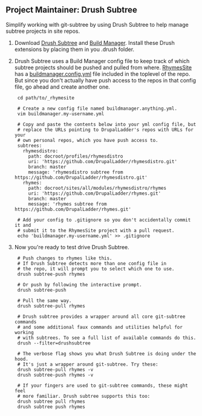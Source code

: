 Project Maintainer: Drush Subtree
------------------------------------

Simplify working with git-subtree by using Drush Subtree to help manage subtree
projects in site repos.

1. Download [Drush Subtree](https://github.com/WhiteHouse/drushsubtree) and
   [Build Manager](https://github.com/WhiteHouse/buildmanager). Install these
   Drush extensions by placing them in you .drush folder.

1. Drush Subtree uses a Build Manager config file to keep track of which
   subtree projects should be pushed and pulled from where.
   [RhymesSite](https://github.com/DrupalLadder/RhymesSite) has a
   [buildmanager.config.yml](https://github.com/DrupalLadder/RhymesSite/blob/master/buildmanager.config.yml)
   file included in the toplevel of the repo. But since you don't actually have
   push access to the repos in that config file, go ahead and create another
   one.

        cd path/to/_rhymesite

        # Create a new config file named buildmanager.anything.yml.
        vim buildmanager.my-username.yml

        # Copy and paste the contents below into your yml config file, but
        # replace the URLs pointing to DrupalLadder's repos with URLs for your
        # own personal repos, which you have push access to.
        subtrees:
          rhymesdistro:
            path: docroot/profiles/rhymesdistro
            uri: 'https://github.com/DrupalLadder/rhymesdistro.git'
            branch: master
            message: 'rhymesdistro subtree from https://github.com/DrupalLadder/rhymesdistro.git'
          rhymes:
            path: docroot/sites/all/modules/rhymesdistro/rhymes
            uri: 'https://github.com/DrupalLadder/rhymes.git'
            branch: master
            message: 'rhymes subtree from https://github.com/DrupalLadder/rhymes.git'

        # Add your config to .gitignore so you don't accidentally commit it and
        # submit it to the RhymesSite project with a pull request.
        echo 'buildmanager.my-username.yml' >> .gitignore

1. Now you're ready to test drive Drush Subtree.

        # Push changes to rhymes like this.
        # If Drush Subtree detects more than one config file in
        # the repo, it will prompt you to select which one to use.
        drush subtree-push rhymes

        # Or push by following the interactive prompt.
        drush subtree-push

        # Pull the same way.
        drush subtree-pull rhymes

        # Drush subtree provides a wrapper around all core git-subtree commands
        # and some additional faux commands and utilities helpful for working
        # with subtrees. To see a full list of available commands do this.
        drush --filter=drushsubtree

        # The verbose flag shows you what Drush Subtree is doing under the hood.
        # It's just a wrapper around git-subtree. Try these:
        drush subtree-pull rhymes -v
        drush subtree-push rhymes -v

        # If your fingers are used to git-subtree commands, these might feel
        # more familiar. Drush subtree supports this too:
        drush subtree pull rhymes
        drush subtree push rhymes
 
